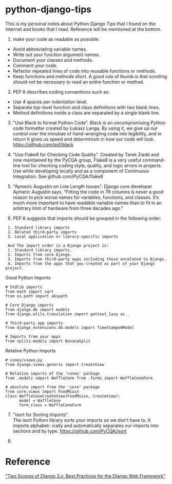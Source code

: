 # python-django-tips

This is my personal notes about Python Django Tips that I found on the Internet and books that I read. Reference will be mentioned at the bottom.

1. make your code as readable as possible: 
 * Avoid abbreviating variable names. 
 * Write out your function argument names. 
 * Document your classes and methods. 
 * Comment your code. 
 * Refactor repeated lines of code into reusable functions or methods. 
 * Keep functions and methods short. A good rule of thumb is that scrolling should not be necessary to read an entire function or method.

2. PEP 8 describes coding conventions such as: 
 * Use 4 spaces per indentation level.
 * Separate top-level function and class definitions with two blank lines.
 * Method definitions inside a class are separated by a single blank line.

3. "Use Black to format Python Code". Black is an uncompromising Python code formatter created by Łukasz Langa. By using it, we give up our control over the minutiae of hand-wrangling code into legibility, and in return it gives us speed and determinism in how our code will look. https://github.com/psf/black

4. "Use Flake8 for Checking Code Quality". 
Created by Tarek Ziadé and now maintained by the PyCQA group, Flake8 is a very useful command-line tool for checking coding style, quality, and logic errors in projects. Use while developing locally and as a component of Continuous Integration. See github.com/PyCQA/flake8

5. "Aymeric Augustin on Line Length Issues". Django core developer Aymeric Augustin says, “Fitting the code in 79 columns is never a good reason to pick worse names for variables, functions, and classes. It’s much more important to have readable variable names than to fit in an arbitrary limit of hardware from three decades ago.”

6. PEP 8 suggests that imports should be grouped in the following order:
```
 1. Standard library imports
 2. Related third-party imports
 3. Local application or library-specific imports

 And The import order in a Django project is:
 1. Standard library imports.
 2. Imports from core Django.
 3. Imports from third-party apps including those unrelated to Django.
 4. Imports from the apps that you created as part of your Django project.
```
Good Python Imports
```
# Stdlib imports
from math import sqrt
from os.path import abspath

# Core Django imports
from django.db import models
from django.utils.translation import gettext_lazy as _

# Third-party app imports
from django_extensions.db.models import TimeStampedModel 

# Imports from your apps
from splits.models import BananaSplit
```

Relative Python Imports

```
# cones/views.py
from django.views.generic import CreateView

# Relative imports of the 'cones' package
from .models import WaffleCone from .forms import WaffleConeForm

# absolute import from the 'core' package
from core.views import FoodMixin
class WaffleConeCreateView(FoodMixin, CreateView): 
      model = WaffleCone
      form_class = WaffleConeForm
```
 
7. "isort for Sorting Imports".  
The isort Python library sorts your imports so we don’t have to. It imports alphabet- ically and automatically separates our imports into sections and by type.
https://github.com/PyCQA/isort

8. 

# Reference
["Two Scoops of Django 3.x: Best Practices for the Django Web Framework"](https://www.feldroy.com/products/two-scoops-of-django-3-x)
